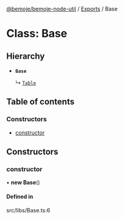[@bemoje/bemoje-node-util](../README.md) / [Exports](../modules.md) / Base

# Class: Base

## Hierarchy

- **`Base`**

  ↳ [`Table`](Table.md)

## Table of contents

### Constructors

- [constructor](Base.md#constructor)

## Constructors

### constructor

• **new Base**()

#### Defined in

src/libs/Base.ts:6
